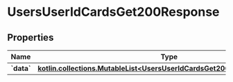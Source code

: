 
# UsersUserIdCardsGet200Response

## Properties
Name | Type | Description | Notes
------------ | ------------- | ------------- | -------------
**&#x60;data&#x60;** | [**kotlin.collections.MutableList&lt;UsersUserIdCardsGet200ResponseDataInner&gt;**](UsersUserIdCardsGet200ResponseDataInner.md) |  |  [optional]



